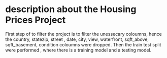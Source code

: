 # description about the Housing Prices Project

First step of to filter the project is to filter the unessecary coloumns, hence the  country, statezip, street , date, city, view, waterfront, sqft_above, sqft_basement, 
condition coloumns were dropped. 
Then the train test split were performed , where there is a training model and a testing model. 
